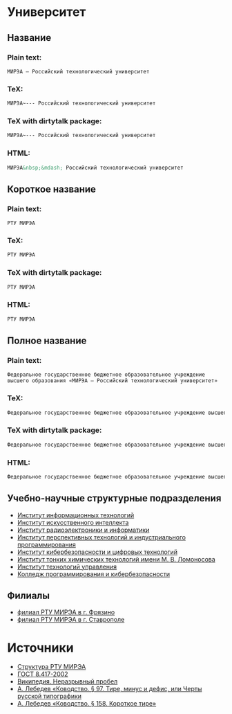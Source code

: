 



# Университет

## Название

### Plain text:
  
```text
МИРЭА — Российский технологический университет
```
### TeX:
  
```tex
МИРЭА~--- Российский технологический университет
```
### TeX with dirtytalk package:
  
```tex
МИРЭА~--- Российский технологический университет
```
### HTML:
  
```html
МИРЭА&nbsp;&mdash; Российский технологический университет
```
## Короткое название

### Plain text:
  
```text
РТУ МИРЭА
```
### TeX:
  
```tex
РТУ МИРЭА
```
### TeX with dirtytalk package:
  
```tex
РТУ МИРЭА
```
### HTML:
  
```html
РТУ МИРЭА
```
## Полное название

### Plain text:
  
```text
Федеральное государственное бюджетное образовательное учреждение высшего образования «МИРЭА — Российский технологический университет»
```
### TeX:
  
```tex
Федеральное государственное бюджетное образовательное учреждение высшего образования <<МИРЭА~--- Российский технологический университет>>
```
### TeX with dirtytalk package:
  
```tex
Федеральное государственное бюджетное образовательное учреждение высшего образования \say{МИРЭА~--- Российский технологический университет}
```
### HTML:
  
```html
Федеральное государственное бюджетное образовательное учреждение высшего образования &laquo;МИРЭА&nbsp;&mdash; Российский технологический университет&raquo;
```
## Учебно-научные структурные подразделения
  
* [Институт информационных технологий](./educational_and_scientific_structural_divisions/ИИТ.md)  
* [Институт искусственного интеллекта](./educational_and_scientific_structural_divisions/ИИИ.md)  
* [Институт радиоэлектроники и&nbsp;информатики](./educational_and_scientific_structural_divisions/ИРИ.md)  
* [Институт перспективных технологий и&nbsp;индустриального программирования](./educational_and_scientific_structural_divisions/ИПТИП.md)  
* [Институт кибербезопасности и&nbsp;цифровых технологий](./educational_and_scientific_structural_divisions/ИКЦТ.md)  
* [Институт тонких химических технологий имени М.&nbsp;В.&nbsp;Ломоносова](./educational_and_scientific_structural_divisions/ИТХТ.md)  
* [Институт технологий управления](./educational_and_scientific_structural_divisions/ИТУ.md)  
* [Колледж программирования и&nbsp;кибербезопасности](./educational_and_scientific_structural_divisions/КПК.md)
## Филиалы
  
* [филиал РТУ МИРЭА в&nbsp;г.&nbsp;Фрязино](./branches/филиал%20РТУ%20МИРЭА%20в%20г.%20Фрязино.md)  
* [филиал РТУ МИРЭА в&nbsp;г.&nbsp;Ставрополе](./branches/филиал%20РТУ%20МИРЭА%20в%20г.%20Ставрополе.md)
# Источники
  
* [Структура РТУ МИРЭА]  
* [ГОСТ 8.417-2002]  
* [Википедия. Неразрывный пробел]  
* [А.&nbsp;Лебедев «Ководство. §&nbsp;97. Тире, минус и&nbsp;дефис, или Черты русской типографики]  
* [А.&nbsp;Лебедев «Ководство. §&nbsp;158. Короткое тире»]


[А.&nbsp;Лебедев «Ководство. §&nbsp;158. Короткое тире»]: https://www.artlebedev.ru/kovodstvo/sections/158/
[А.&nbsp;Лебедев «Ководство. §&nbsp;97. Тире, минус и&nbsp;дефис, или Черты русской типографики]: https://www.artlebedev.ru/kovodstvo/sections/97/
[Википедия. Неразрывный пробел]: https://ru.wikipedia.org/wiki/Неразрывный_пробел
[ГОСТ 8.417-2002]: https://ru.wikisource.org/wiki/ГОСТ_8.417—2002
[Структура РТУ МИРЭА]: https://www.mirea.ru/about/the-structure-of-the-university/
